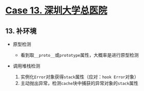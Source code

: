 # [Case 13. 深圳大学总医院](https://sugh.szu.edu.cn/html/index.html)

## 13. 补环境

- 原型检测
  - 看到取`__proto__`或`prototype`属性，大概率是进行原型检测

- 调用堆栈检测
  1. 实例化`Error`对象获得`stack`属性（应对：`hook Error`对象）
  2. 主动抛出异常，检测`cache`块中捕获的异常对象的`stack`属性
